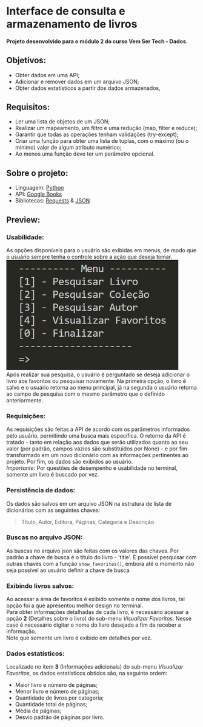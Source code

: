 # Interface de consulta e armazenamento de livros
#### Projeto desenvolvido para o módulo 2 do curso Vem Ser Tech - Dados.

## Objetivos:
* Obter dados em uma API;
* Adicionar e remover dados em um arquivo JSON;
* Obter dados estatísticos a partir dos dados armazenados,

## Requisitos:
* Ler uma lista de objetos de um JSON;
* Realizar um mapeamento, um filtro e uma redução (map, filter e reduce);
* Garantir que todas as operações tenham validações (try-except);
* Criar uma função para obter uma lista de tuplas, com o máximo (ou o mínimo) valor de algum atributo numérico;
* Ao menos uma função deve ter um parâmetro opcional.

## Sobre o projeto:
* Linguagem: [Python](https://www.python.org/)
* API: [Google Books](https://developers.google.com/books?hl=pt-br)
* Bibliotecas: [Requests](https://pypi.org/project/requests/) & [JSON](https://docs.python.org/3/library/json.html)

## Preview:

### Usabilidade:
As opções disponíveis para o usuário são exibidas em menus, de modo que o usuário sempre tenha o controle sobre a ação que deseja tomar.
![Menu Inicial](menu.png)<br>
Após realizar sua pesquisa, o usuário é perguntado se deseja adicionar o livro aos favoritos ou pesquisar novamente. Na primeira opção, o livro é salvo e o usuário retorna ao menu principal, já na segunda o usuário retorna ao campo de pesquisa com o mesmo parâmetro que o definido anteriormente.

### Requisições:
As requisições são feitas a API de acordo com os parâmetros informados pelo usuário, permitindo uma busca mais específica.
O retorno da API é tratado - tanto em relação aos dados que serão utilizados quanto ao seu valor (por padrão, campos vazios são substituídos por None) - e por fim transformado em um novo dicionário com as informações pertinentes ao projeto. Por fim, os dados são exibidos ao usuário.<br>
*Importante:* Por questões de desempenho e usabilidade no terminal, somente um livro é buscado por vez.

### Persistência de dados:
Os dados são salvos em um arquivo JSON na estrutura de lista de dicionários com as seguintes chaves:
> Título, Autor, Editora, Páginas, Categoria e Descrição

### Buscas no arquivo JSON:
As buscas no arquivo json são feitas com os valores das chaves. Por padrão a chave de busca é o título do livro - 'title'. É possível pesquisar com outras chaves com a função `show_favorites()`, embora até o momento não seja possível ao usuário definir a chave de busca.

### Exibindo livros salvos:
Ao acessar a área de favoritos é exibido somente o nome dos livros, tal opção foi a que apresentou melhor design no terminal.<br>
Para obter informações detalhadas de cada livro, é necessário acessar a opção **2** (Detalhes sobre o livro) do sub-menu *Visualizar Favoritos*. Nesse caso é necessário digitar o nome do livro desejado a fim de receber a informação.<br>
Note que somente um livro é exibido em detalhes por vez.

### Dados estatísticos:
Localizado no item **3** (Informações adicionais) do sub-menu *Visualizar Favoritos*, os dados estatísticos obtidos são, na seguinte ordem:
- Maior livro e número de páginas;
- Menor livro e número de páginas;
- Quantidade de livros por categoria;
- Quantidade total de páginas;
- Média de páginas;
- Desvio padrão de páginas por livro.